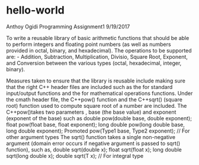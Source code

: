 # hello-world

Anthoy Ogidi
Programming Assignment1
9/19/2017

To write a reusable library of basic arithmetic functions that should be able to perform integers and floating point numbers (as well as numbers provided in octal, binary, and hexadecimal). The operations to be supported are: - Addition, Subtraction, Multiplication, Divisio, Square Root, Exponent, and Conversion between the various types (octal, hexadecimal, integer, binary).

Measures taken to ensure that the library is reusable include making sure that the right C++ header files are included such as the <iostream> for standard input/output functions and the <cmath> for mathematical operations functions. Under the cmath header file, the C++pow() function and the C++sqrt() (square root) function used to compute square root of a number are included. 
The C++pow()takes two parameters , base (the base value) and exponent (exponent of the base) such as
    double pow(double base, double exponent);
    float pow(float base, float exponent);
    long double pow(long double base, long double exponent);
    Promoted pow(Type1 base, Type2 exponent); // For other argument types
The sqrt() function takes a single non-negative argument (domain error occurs if negative argument is passed to sqrt() function), such as,
    double sqrt(double x);
    float sqrt(float x);
    long double sqrt(long double x);
    double sqrt(T x); // For integral type

